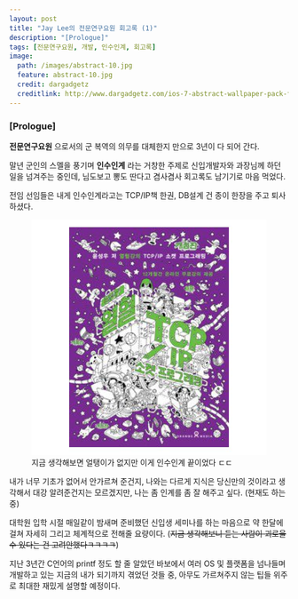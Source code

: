 ```yaml
---
layout: post
title: "Jay Lee의 전문연구요원 회고록 (1)"
description: "[Prologue]"
tags: [전문연구요원, 개발, 인수인계, 회고록]
image:
  path: /images/abstract-10.jpg
  feature: abstract-10.jpg
  credit: dargadgetz
  creditlink: http://www.dargadgetz.com/ios-7-abstract-wallpaper-pack-for-iphone-5-and-ipod-touch-retina/
---
```


### [Prologue]

**전문연구요원** 으로서의 군 복역의 의무를 대체한지 만으로 3년이 다 되어 간다.

말년 군인의 스멜을 풍기며 **인수인계** 라는 거창한 주제로 신입개발자와 과장님께 하던 일을 넘겨주는 중인데, 님도보고 뽕도 딴다고 겸사겸사 회고록도 남기기로 마음 먹었다.

전임 선임들은 내게 인수인계라고는 TCP/IP책 한권, DB설계 건 종이 한장을 주고 퇴사하셨다.
<figure>
	<img src="/images/열혈.jpg" alt=""></a>
	<figcaption>지금 생각해보면 얼탱이가 없지만 이게 인수인계 끝이었다 ㄷㄷ</figcaption>
</figure>


내가 너무 기초가 없어서 안가르쳐 준건지, 나와는 다르게 지식은 당신만의 것이라고 생각해서 대강 알려준건지는 모르겠지만, 나는 좀 인계를 좀 잘 해주고 싶다. (현재도 하는 중)

대학원 입학 시절 매일같이 밤새며 준비했던 신입생 세미나를 하는 마음으로 약 한달에 걸쳐 자세히 그리고 체계적으로 전해줄 요량이다. (~~지금 생각해보니 듣는 사람이 괴로울 수 있다는 건 고려안했다ㅋㅋㅋㅋ~~)

지난 3년간 C언어의 printf 정도 할 줄 알았던 바보에서 여러 OS 및 플랫폼을 넘나들며 개발하고 있는 지금의 내가 되기까지 겪었던 것들 중, 아무도 가르쳐주지 않는 팁들 위주로 최대한 재밌게 설명할 예정이다.
